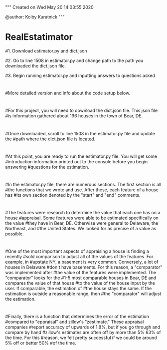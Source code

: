"""
Created on Wed May 20 14:03:55 2020

@author: Kolby Kuratnick
"""

# RealEstatimator


#1. Download estimator.py and dict.json

#2. Go to line 1508 in estimator.py and change path to the path you downloaded the dict.json file.

#3. Begin running estimator.py and inputting answers to questions asked
#
#
#More detailed version and info about the code setup below.
#
#For this project, you will need to download the dict.json file. This json file
#is information gathered about 196 houses in the town of Bear, DE.
#
#Once downloaded, scroll to line 1508 in the estimator.py file and update the 
#path where the dict.json file is located.
#
#At this point, you are ready to run the estimator.py file. You will get some
#introduction information printed out to the console before you begin answering
#questions for the estimation.
#
#In the estimator.py file, there are numerous sections. The first section is all
#the functions that we wrote and use. After these, each feature of a house has
#its own section denoted by the "start" and "end" comments.
#
#The features were research to determine the value that each one has on a house
#appraisal. Some features were able to be estimated specifically on the value
#they have in Bear, DE. Otherwise were general to Delaware, the Northeast, and
#the United States. We looked for as precise of a value as possible.
#
#One of the most important aspects of appraising a house is finding a recently
#sold comparison to adjust all of the values of the features. For example, in
#upstate NY, a basement is very common. Conversely, a lot of houses in Delaware
#don't have basements. For this reason, a "comparator" was implemented after
#the value of the features were implemented. The "comparator" looks for the 
#1-5 most comparable houses in Bear, DE and compares the value of that house
#to the value of the house input by the user. If comparable, the estimation of 
#the house stays the same. If the estimation is outside a reasonable range, then
#the "comparator" will adjust the estimation.
#
#Finally, there is a function that determines the error of the estimation
#compared to "eppraisal" and zillow's "zestimate." These appraisal companies
#report accuracy of upwards of 1.8%, but if you go through and compare by hand
#zillow's estimates are often off by more than 5% 63% of the time. For this
#reason, we felt pretty successful if we could be around 5% off or better 50%
#of the time.
